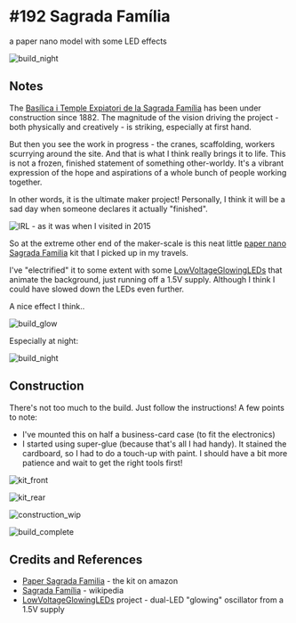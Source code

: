 # #192 Sagrada Família

a paper nano model with some LED effects

![build_night](./assets/build_night.jpg?raw=true)

## Notes

The [Basílica i Temple Expiatori de la Sagrada Família](https://en.wikipedia.org/wiki/Sagrada_Fam%C3%ADlia)
has been under construction since 1882.
The magnitude of the vision driving the project - both physically and creatively - is striking, especially at first hand.

But then you see the work in progress - the cranes, scaffolding, workers scurrying around the site.
And that is what I think really brings it to life. This is not a frozen, finished statement of something other-worldy.
It's a vibrant expression of the hope and aspirations of a whole bunch of people working together.

In other words, it is the ultimate maker project! Personally, I think it will be a sad day when someone declares it actually "finished".

![IRL - as it was when I visited in 2015](./assets/SagradaFamilia_irl.jpg?raw=true)

So at the extreme other end of the maker-scale is this neat little [paper nano Sagrada Familia](http://www.amazon.com/gp/product/B00HFO3MIQ/ref=as_li_tl?ie=UTF8&camp=1789&creative=390957&creativeASIN=B00HFO3MIQ&linkCode=as2&tag=itsaprli-20&linkId=UUSQ6CYPF5HQIMLK)
kit that I picked up in my travels.

I've "electrified" it to some extent with some [LowVoltageGlowingLEDs](../../Electronics101/LowVoltageGlowingLEDs)
that animate the background, just running off a 1.5V supply. Although I think I could have slowed down the LEDs even further.

A nice effect I think..

![build_glow](./assets/build_glow.jpg?raw=true)

Especially at night:

![build_night](./assets/build_night.jpg?raw=true)

## Construction

There's not too much to the build. Just follow the instructions! A few points to note:
* I've mounted this on half a business-card case (to fit the electronics)
* I started using super-glue (because that's all I had handy). It stained the cardboard, so I had to do a touch-up with paint. I should have a bit more patience and wait to get the right tools first!

![kit_front](./assets/kit_front.jpg?raw=true)

![kit_rear](./assets/kit_rear.jpg?raw=true)

![construction_wip](./assets/construction_wip.jpg?raw=true)

![build_complete](./assets/build_complete.jpg?raw=true)

## Credits and References
* [Paper Sagrada Familia](http://www.amazon.com/gp/product/B00HFO3MIQ/ref=as_li_tl?ie=UTF8&camp=1789&creative=390957&creativeASIN=B00HFO3MIQ&linkCode=as2&tag=itsaprli-20&linkId=UUSQ6CYPF5HQIMLK) - the kit on amazon
* [Sagrada Família](https://en.wikipedia.org/wiki/Sagrada_Fam%C3%ADlia) - wikipedia
* [LowVoltageGlowingLEDs](../../Electronics101/LowVoltageGlowingLEDs) project - dual-LED "glowing" oscillator from a 1.5V supply
